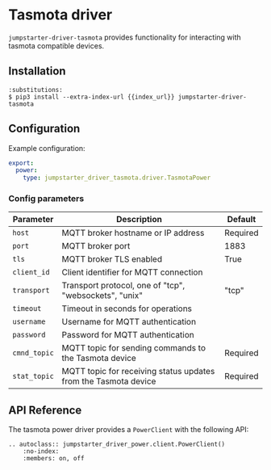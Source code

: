 # Tasmota driver

`jumpstarter-driver-tasmota` provides functionality for interacting with tasmota compatible devices.

## Installation

```{code-block} console
:substitutions:
$ pip3 install --extra-index-url {{index_url}} jumpstarter-driver-tasmota
```

## Configuration

Example configuration:

```yaml
export:
  power:
    type: jumpstarter_driver_tasmota.driver.TasmotaPower
```

### Config parameters

| Parameter    | Description                                                     | Default  |
| ------------ | --------------------------------------------------------------- | -------- |
| `host`       | MQTT broker hostname or IP address                              | Required |
| `port`       | MQTT broker port                                                | 1883     |
| `tls`        | MQTT broker TLS enabled                                         | True     |
| `client_id`  | Client identifier for MQTT connection                           |          |
| `transport`  | Transport protocol, one of "tcp", "websockets", "unix"          | "tcp"    |
| `timeout`    | Timeout in seconds for operations                               |          |
| `username`   | Username for MQTT authentication                                |          |
| `password`   | Password for MQTT authentication                                |          |
| `cmnd_topic` | MQTT topic for sending commands to the Tasmota device           | Required |
| `stat_topic` | MQTT topic for receiving status updates from the Tasmota device | Required |

## API Reference

The tasmota power driver provides a `PowerClient` with the following API:

```{eval-rst}
.. autoclass:: jumpstarter_driver_power.client.PowerClient()
    :no-index:
    :members: on, off
```
